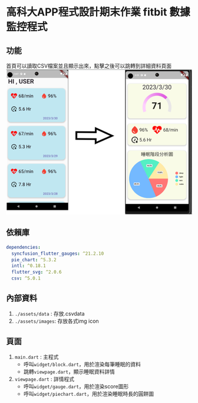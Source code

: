 # 高科大APP程式設計期末作業 fitbit 數據監控程式

## 功能
首頁可以讀取CSV檔案並且顯示出來，點擊之後可以跳轉到詳細資料頁面
![](images/img1.png)

## 依賴庫
``` yaml
dependencies:
  syncfusion_flutter_gauges: ^21.2.10
  pie_chart: ^5.3.2
  intl: ^0.18.1
  flutter_svg: ^2.0.6
  csv: ^5.0.1
```
## 內部資料
1. `./assets/data`  : 存放.csvdata
2. `./assets/images`: 存放各式img icon

## 頁面
1. `main.dart` : 主程式
    - 呼叫`widget/block.dart`，用於渲染每筆睡眠的資料
    - 跳轉`viewpage.dart`，顯示睡眠資料詳情
2. `viewpage.dart` : 詳情程式
    - 呼叫`widget/gauge.dart`，用於渲染score圖形
    - 呼叫`widget/piechart.dart`，用於渲染睡眠時長的圓餅圖